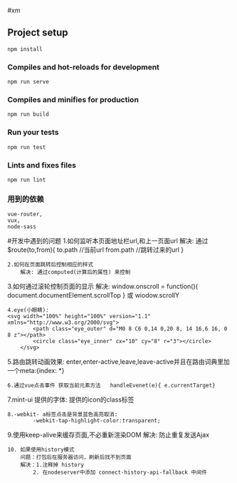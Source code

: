 #xm

## Project setup
```
npm install
```

### Compiles and hot-reloads for development
```
npm run serve
```

### Compiles and minifies for production
```
npm run build
```

### Run your tests
```
npm run test
```

### Lints and fixes files
```
npm run lint
```
### 用到的依赖
```
vue-router,
vux,
node-sass
```
#开发中遇到的问题
1.如何监听本页面地址栏url,和上一页面url
    解决: 通过$route(to,from){
            to.path     //当前url
            from.path   //跳转过来的url
            }
```
2.如何在页面跳转后控制相应的样式
    解决: 通过computed(计算后的属性) 来控制
```
3.如何通过滚轮控制页面的显示
    解决: window.onscroll = function(){
        document.documentElement.scrollTop
    }
    或 wiodow.scrollY
```
4.eye(小眼睛): 
<svg width="100%" height="100%" version="1.1" xmlns="http://www.w3.org/2000/svg">
        <path class="eye_outer" d="M0 8 C6 0,14 0,20 8, 14 16,6 16, 0 8 z"></path>
        <circle class="eye_inner" cx="10" cy="8" r="3"></circle>
    </svg>
```
5.路由跳转动画效果:
enter,enter-active,leave,leave-active并且在路由词典里加一个meta:{index: *}
```
6.通过vue点击事件 获取当前元素方法   handleEvenet(e){ e.currentTarget}
```
7.mint-ui 提供的字体: 
提供的icon的class标签
    <i class="mint-toast-icon mintui mintui-more"></i> 
    <i class="mint-toast-icon mintui mintui-back"></i> 
    <i class="mint-toast-icon mintui mintui-search"></i> 
    <i class="mint-toast-icon mintui mintui-field-error"></i> 
    <i class="mint-toast-icon mintui mintui-field-warning"></i> 
    <i class="mint-toast-icon mintui mintui-success"></i> 
    <i class="mint-toast-icon mintui mintui-field-success"></i>
```
8.-webkit- a标签点击是背景蓝色高亮取消: 
        -webkit-tap-highlight-color:transparent;
```
9.使用keep-alive来缓存页面,不必重新渲染DOM
    <keep-alive include="需要缓存的组件名(使用正则)"></keep-alive>
    解决: 防止重复发送Ajax
```
10. 如果使用history模式
    问题：打包后在服务器访问，刷新后找不到页面
    解决：1.注释掉 history
        2. 在nodeserver中添加 connect-history-api-fallback 中间件
```